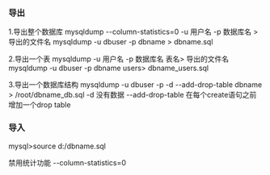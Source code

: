 ### 导出
1.导出整个数据库
mysqldump --column-statistics=0 -u 用户名 -p 数据库名 > 导出的文件名
mysqldump -u dbuser -p dbname > dbname.sql

2.导出一个表
mysqldump -u 用户名 -p 数据库名 表名> 导出的文件名
mysqldump -u dbuser -p dbname users> dbname_users.sql

3.导出一个数据库结构
mysqldump -u dbuser -p -d --add-drop-table dbname > /root/dbname_db.sql
-d 没有数据 --add-drop-table 在每个create语句之前增加一个drop table

### 导入
mysql>source d:/dbname.sql

禁用统计功能
--column-statistics=0
